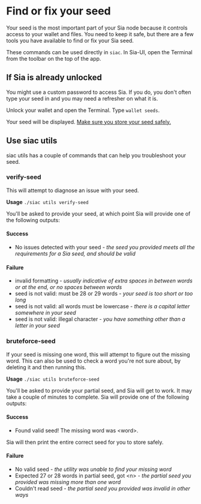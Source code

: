 # Find or fix your seed

Your seed is the most important part of your Sia node because it controls access to your wallet and files. You need to keep it safe, but there are a few tools you have available to find or fix your Sia seed.

These commands can be used directly in `siac`. In Sia-UI, open the Terminal from the toolbar on the top of the app.

## If Sia is already unlocked

You might use a custom password to access Sia. If you do, you don't often type your seed in and you may need a refresher on what it is.

Unlock your wallet and open the Terminal. Type `wallet seeds`.

Your seed will be displayed. [Make sure you store your seed safely.](../the-importance-of-your-seed.md)

## Use siac utils

siac utils has a couple of commands that can help you troubleshoot your seed.

### verify-seed

This will attempt to diagnose an issue with your seed.

**Usage** `./siac utils verify-seed`

You'll be asked to provide your seed, at which point Sia will provide one of the following outputs:

#### Success

* No issues detected with your seed - _the seed you provided meets all the requirements for a Sia seed, and should be valid_

#### Failure

* invalid formatting - _usually indicative of extra spaces in between words or at the end, or no spaces between words_
* seed is not valid: must be 28 or 29 words - _your seed is too short or too long_
* seed is not valid: all words must be lowercase - _there is a capital letter somewhere in your seed_
* seed is not valid: illegal character - _you have something other than a letter in your seed_

### bruteforce-seed

If your seed is missing one word, this will attempt to figure out the missing word. This can also be used to check a word you're not sure about, by deleting it and then running this.

**Usage** `./siac utils bruteforce-seed`

You'll be asked to provide your partial seed, and Sia will get to work. It may take a couple of minutes to complete. Sia will provide one of the following outputs:

#### Success

* Found valid seed! The missing word was &lt;word&gt;.

Sia will then print the entire correct seed for you to store safely.

#### Failure

* No valid seed - _the utility was unable to find your missing word_
* Expected 27 or 28 words in partial seed, got &lt;n&gt; - _the partial seed you provided was missing more than one word_
* Couldn't read seed - _the partial seed you provided was invalid in other ways_

